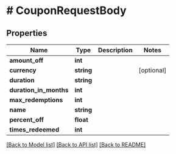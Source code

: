 # # CouponRequestBody

## Properties

Name | Type | Description | Notes
------------ | ------------- | ------------- | -------------
**amount_off** | **int** |  |
**currency** | **string** |  | [optional]
**duration** | **string** |  |
**duration_in_months** | **int** |  |
**max_redemptions** | **int** |  |
**name** | **string** |  |
**percent_off** | **float** |  |
**times_redeemed** | **int** |  |

[[Back to Model list]](../../README.md#models) [[Back to API list]](../../README.md#endpoints) [[Back to README]](../../README.md)
